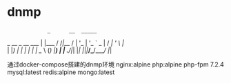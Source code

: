 # dnmp
                 _      __  _____
 _ __  _ __ ___ | |___ / /_|___ /
| '_ \| '_ ` _ \| / __| '_ \ |_ \
| |_) | | | | | | \__ \ (_) |__) |
| .__/|_| |_| |_|_|___/\___/____/
|_|

通过docker-compose搭建的dnmp环境
nginx:alpine
php:alpine php-fpm 7.2.4
mysql:latest
redis:alpine
mongo:latest